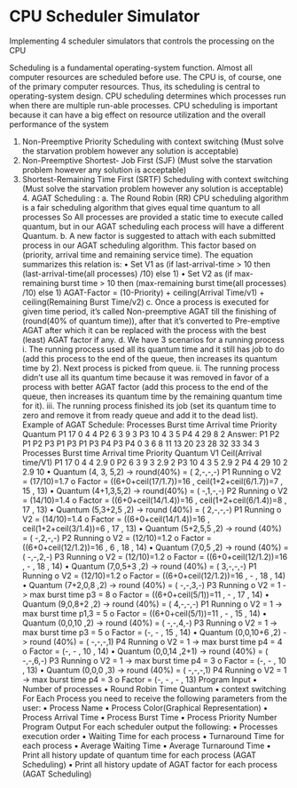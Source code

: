 # CPU Scheduler Simulator
 Implementing 4 scheduler simulators that controls the processing on the CPU

Scheduling is a fundamental operating-system function. Almost all computer resources are scheduled before use. The CPU is, of course, one of the primary computer resources. Thus, its scheduling is central to operating-system design. CPU scheduling determines which processes run when there are multiple run-able processes. CPU scheduling is important because it can have a big effect on resource utilization and the overall performance of the system

1. Non-Preemptive Priority Scheduling with context switching (Must solve the starvation problem however any solution is acceptable)
2. Non-Preemptive Shortest- Job First (SJF) (Must solve the starvation problem however any solution is acceptable)
3. Shortest-Remaining Time First (SRTF) Scheduling with context switching (Must solve the starvation problem however any solution is acceptable) 4. AGAT Scheduling :
a. The Round Robin (RR) CPU scheduling algorithm is a fair scheduling algorithm that gives equal time quantum to all processes So All processes are provided a static time to execute called quantum, but in our AGAT scheduling each process will have a different Quantum.
b. A new factor is suggested to attach with each submitted process in our AGAT scheduling algorithm. This factor based on (priority, arrival time and remaining service time). The equation summarizes this relation is:
• Set V1 as (if last-arrival-time > 10 then (last-arrival-time(all processes) /10) else 1) • Set V2 as (if max-remaining burst time > 10 then (max-remaining burst time(all processes) /10) else 1) AGAT-Factor = (10-Priority) + ceiling(Arrival Time/v1) + ceiling(Remaining Burst Time/v2)
c. Once a process is executed for given time period, it’s called Non-preemptive AGAT till the finishing of (round(40% of quantum time)), after that it’s converted to Pre-emptive AGAT after which it can be replaced with the process with the best (least) AGAT factor if any.
d. We have 3 scenarios for a running process
i. The running process used all its quantum time and it still has job to do (add this process to the end of the queue, then increases its quantum time by 2). Next process is picked from queue.
ii. The running process didn’t use all its quantum time because it was removed in favor of a process with better AGAT factor (add this process to the end of the queue, then increases its quantum time by the remaining quantum time for it).
iii. The running process finished its job (set its quantum time to zero and remove it from ready queue and add it to the dead list).
Example of AGAT Schedule:
Processes
Burst time
Arrival time
Priority
Quantum
P1
17
0
4
4
P2
6
3
9
3
P3
10
4
3
5
P4
4
29
8
2
Answer:
P1
P2
P1
P2
P3
P1
P3
P1
P3
P4
P3
P4
0 3 6 8 11 13 20 23 28 32 33 34 3
Processes
Burst time
Arrival time
Priority
Quantum
V1
Ceil(Arrival time/V1)
P1
17
0
4
4
2.9
0
P2
6
3
9
3
2.9
2
P3
10
4
3
5
2.9
2
P4
4
29
10
2
2.9
10
• Quantum (4, 3, 5,2) -> round(40%) = ( 2,-,-,-) P1 Running
o V2 = (17/10)=1.7
o Factor = ((6+0+ceil(17/1.7))=16 , ceil(1+2+ceil(6/1.7))=7 , 15 , 13)
• Quantum (4+1,3,5,2) -> round(40%) = ( -,1,-,-) P2 Running
o V2 = (14/10)=1.4
o Factor = ((6+0+ceil(14/1.4))=16 , ceil(1+2+ceil(6/1.4))=8 , 17 , 13)
• Quantum (5,3+2,5 ,2) -> round (40%) = ( 2,-,-,-) P1 Running
o V2 = (14/10)=1.4
o Factor = ((6+0+ceil(14/1.4))=16 , ceil(1+2+ceil(3/1.4))=6 , 17 , 13)
• Quantum (5+2,5,5 ,2) -> round (40%) = ( -,2,-,-) P2 Running
o V2 = (12/10)=1.2
o Factor = ((6+0+ceil(12/1.2))=16 , 6 , 18 , 14)
• Quantum (7,0,5 ,2) -> round (40%) = ( -,-,2,-) P3 Running
o V2 = (12/10)=1.2
o Factor = ((6+0+ceil(12/1.2))=16 , - , 18 , 14)
• Quantum (7,0,5+3 ,2) -> round (40%) = ( 3,-,-,-) P1 Running
o V2 = (12/10)=1.2
o Factor = ((6+0+ceil(12/1.2))=16 , - , 18 , 14)
• Quantum (7+2,0,8 ,2) -> round (40%) = ( -,-,3,-) P3 Running
o V2 = 1 -> max burst time p3 = 8
o Factor = ((6+0+ceil(5/1))=11 , - , 17 , 14)
• Quantum (9,0,8+2 ,2) -> round (40%) = ( 4,-,-,-) P1 Running
o V2 = 1 -> max burst time p1,3 = 5
o Factor = ((6+0+ceil(5/1))=11 , - , 15 , 14)
• Quantum (0,0,10 ,2) -> round (40%) = ( -,-,4,-) P3 Running
o V2 = 1 -> max burst time p3 = 5
o Factor = (-, - , 15 , 14)
• Quantum (0,0,10+6 ,2) -> round (40%) = ( -,-,-,1) P4 Running
o V2 = 1 -> max burst time p4 = 4
o Factor = (-, - , 10 , 14)
• Quantum (0,0,14 ,2+1) -> round (40%) = ( -,-,6,-) P3 Running
o V2 = 1 -> max burst time p4 = 3
o Factor = (-, - , 10 , 13)
• Quantum (0,0,0 ,3) -> round (40%) = ( -,-,-,1) P4 Running
o V2 = 1 -> max burst time p4 = 3
o Factor = (-, - , - , 13)
Program Input
▪ Number of processes
▪ Round Robin Time Quantum
▪ context switching
For Each Process you need to receive the following parameters from the user:
▪ Process Name
▪ Process Color(Graphical Representation)
▪ Process Arrival Time
▪ Process Burst Time
▪ Process Priority Number
Program Output
For each scheduler output the following:
▪ Processes execution order
▪ Waiting Time for each process
▪ Turnaround Time for each process
▪ Average Waiting Time
▪ Average Turnaround Time
▪ Print all history update of quantum time for each process (AGAT Scheduling)
▪ Print all history update of AGAT factor for each process (AGAT Scheduling)
